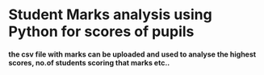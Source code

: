 # Student Marks analysis using Python for scores of pupils

#### the csv file with marks can be uploaded and used to analyse the highest scores, no.of students scoring that marks etc..
